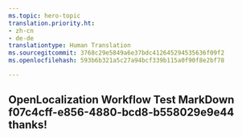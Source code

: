 ```yaml
---
ms.topic: hero-topic
translation.priority.ht:
- zh-cn
- de-de
translationtype: Human Translation
ms.sourcegitcommit: 3768c29e5849a6e37bdc412645294535636f09f2
ms.openlocfilehash: 593b6b321a5c27a94bcf339b115a0f90f8e2bf78

---
```

## OpenLocalization Workflow Test MarkDown f07c4cff-e856-4880-bcd8-b558029e9e44 thanks!



<!--HONumber=Aug16_HO1-->


